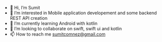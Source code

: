 - 👋 Hi, I’m Sumit
- 👀 I’m interested in Mobile application developement and some backend REST API creation
- 🌱 I’m currently learning Android with kotlin
- 💞️ I’m looking to collaborate on swift, swift ui and kotlin
- 📫 How to reach me sumitcomnez@gmail.com

<!---
sumitsuman47/sumitsuman47 is a ✨ special ✨ repository because its `README.md` (this file) appears on your GitHub profile.
You can click the Preview link to take a look at your changes.
--->
